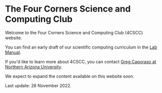 # The Four Corners Science and Computing Club

Welcome to the Four Corners Science and Computing Club (4CSCC) website.

You can find an early draft of our scientific computing curriculum in the [Lab Manual](https://four-corners-scientific-computing.org/lab-manual/).

If you'd like to learn more about 4CSCC, you can contact [Greg Caporaso at Northern Arizona University](https://caporasolab.us).

We expect to expand the content available on this website soon.

Last update: 28 November 2022.